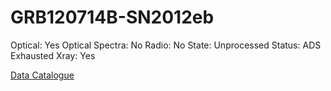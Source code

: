 # GRB120714B-SN2012eb

Optical: Yes
Optical Spectra: No
Radio: No
State: Unprocessed
Status: ADS Exhausted
Xray: Yes

[Data Catalogue](GRB120714B-SN2012eb%20663f51bb0b7b4799bb32f07aed157c2b/Data%20Catalogue%20981b81f357424450a18675b4478cb1a4.csv)